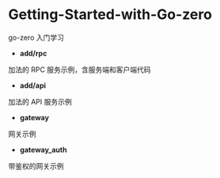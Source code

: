 # Getting-Started-with-Go-zero
go-zero 入门学习

* **add/rpc**

加法的 RPC 服务示例，含服务端和客户端代码


* **add/api**

加法的 API 服务示例

* **gateway**

网关示例


* **gateway_auth**

带鉴权的网关示例
